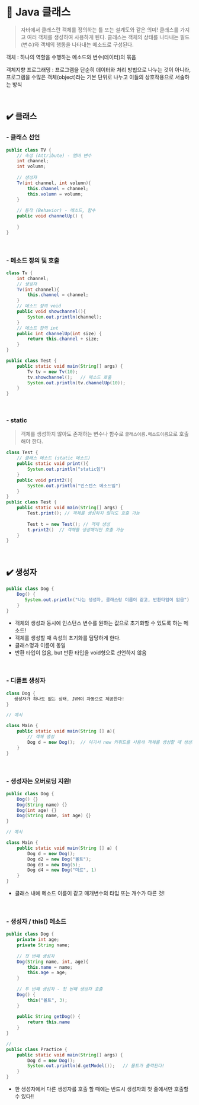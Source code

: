 # 🧋 Java 클래스

> 자바에서 클래스란 객체를 정의하는 틀 또는 설계도와 같은 의미! 클래스를 가지고 여러 객체를 생성하여 사용하게 된다. 클래스는 객체의 상태를 나타내는 필드(변수)와 객체의 행동을 나타내는 메소드로 구성된다.

객체 : 하나의 역할을 수행하는 메소드와 변수(데이터)의 묶음

객체지향 프로그래밍 : 프로그램을 단순히 데이터와 처리 방법으로 나누는 것이 아니라, 프로그램을 수많은 객체(object)라는 기본 단위로 나누고 이들의 상호작용으로 서술하는 방식 

<br>

## ✔️ 클래스

### - 클래스 선언

```java
public class TV {
    // 속성 (Attribute) - 멤버 변수
    int channel;
    int volumn;
    
 	// 생성자
    Tv(int channel, int volumn){
        this.channel = channel;
        this.volumn = volumn;
    }
    
    // 동작 (Behavior) - 메소드, 함수
    public void channelUp() {
        
    }
}
```

<br>



### - 메소드 정의 및 호출

```java
class Tv {
    int channel;
    // 생성자
    Tv(int channel){
    	this.channel = channel;
    }
    // 메소드 정의 void
    public void showchannel(){
        System.out.println(channel);
    }
    // 메소드 정의 int
    public int channelUp(int size) {
        return this.channel + size;
    }
}

public class Test {
	public static void main(String[] args) {
		Tv tv = new Tv(10);
		tv.showchannel();	// 메소드 호출
		System.out.println(tv.channelUp(10));
	}
}
```



<br>

### - static

> 객체를 생성하지 않아도 존재하는 변수나 함수로 `클래스이름.메소드이름`으로 호출해야 한다.

```java
class Test {
    // 클래스 메소드 (static 메소드)
    public static void print(){
        System.out.println("static임")
    }
    public void print2(){
        System.out.println("인스턴스 메소드임")
    }
}
public class Test {
    public static void main(String[] args) {
        Test.print(); // 객체를 생성하지 않아도 호출 가능
        
        Test t = new Test(); // 객체 생성
        t.print2()  // 객체를 생성해야만 호출 가능
    }
}
```

<br>

## ✔️ 생성자

```java
public class Dog {
    Dog() {
       System.out.println("나는 생성자, 클래스랑 이름이 같고, 반환타입이 없음") 
    }
}
```

- 객체의 생성과 동시에 인스턴스 변수를 원하는 값으로 초기화할 수 있도록 하는 메소드!
- 객체를 생성할 때 속성의 초기화를 담당하게 한다. 
- 클래스명과 이름이 동일
- 반환 타입이 없음, but 반환 타입을 void형으로 선언하지 않음

<br>



### - 디폴트 생성자

```java
class Dog {
   생성자가 하나도 없는 상태, JVM이 자동으로 제공한다!
}

// 예시

class Main {
    public static void main(String [] a){
        // 객체 생성
        Dog d = new Dog();  // 여기서 new 키워드를 사용하 객체를 생성할 때 생성자를 사용가능하도록 함!
    }
}
```

<br>



### - 생성자는 오버로딩 지원!

```java
public class Dog {
    Dog() {}
    Dog(String name) {}
	Dog(int age) {}
	Dog(String name, int age) {}
}

// 예시

class Main {
    public static void main(String [] a) {
        Dog d = new Dog();
        Dog d2 = new Dog("몰트");
        Dog d3 = new Dog(5);
        Dog d4 = new Dog("미르", 1)
    }
}
```

- 클래스 내에 메소드 이름이 같고 매개변수의 타입 또는 개수가 다른 것!

<br>

### - 생성자 / this() 메소드

```java
public class Dog {
    private int age;
    private String name;
    
    // 첫 번째 생성자
    Dog(String name, int, age){
        this.name = name;
        this.age = age;
    }
    
    // 두 번째 생성자 - 첫 번째 생성자 호출
    Dog() {
        this("몰트", 3);
    }
	
    public String getDog() {
        return this.name
    }
}

//
public class Practice {
    public static void main(String[] args) {
        Dog d = new Dog();
        System.out.println(d.getModel());	// 몰트가 출력된다!
    }
}
```

- 한 생성자에서 다른 생성자를 호출 할 때에는 반드시 생성자의 첫 줄에서만 호출할 수 있다!!

